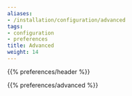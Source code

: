 ```yaml
---
aliases:
- /installation/configuration/advanced
tags:
- configuration
- preferences
title: Advanced
weight: 14
---
```


{{% preferences/header %}}

{{% preferences/advanced %}}

